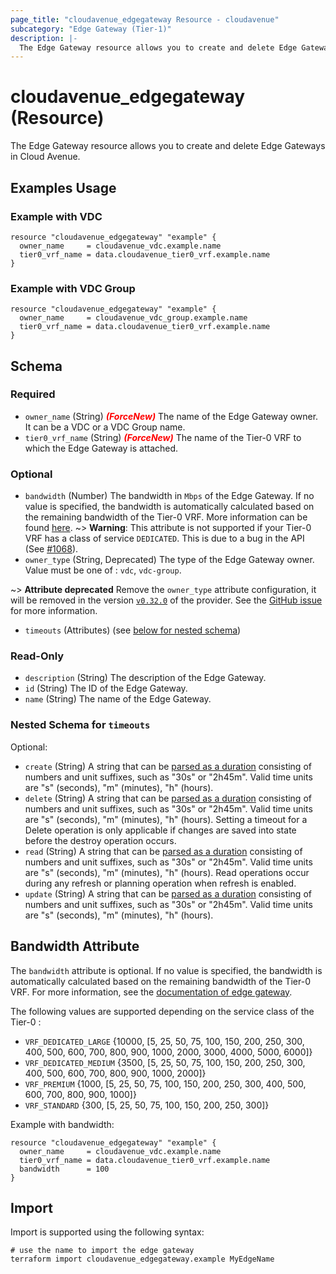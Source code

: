 ```yaml
---
page_title: "cloudavenue_edgegateway Resource - cloudavenue"
subcategory: "Edge Gateway (Tier-1)"
description: |-
  The Edge Gateway resource allows you to create and delete Edge Gateways in Cloud Avenue.
---
```


# cloudavenue_edgegateway (Resource)

The Edge Gateway resource allows you to create and delete Edge Gateways in Cloud Avenue.

## Examples Usage

### Example with VDC

```hcl
resource "cloudavenue_edgegateway" "example" {
  owner_name     = cloudavenue_vdc.example.name
  tier0_vrf_name = data.cloudavenue_tier0_vrf.example.name
}
```

### Example with VDC Group

```hcl
resource "cloudavenue_edgegateway" "example" {
  owner_name     = cloudavenue_vdc_group.example.name
  tier0_vrf_name = data.cloudavenue_tier0_vrf.example.name
}
```

<!-- schema generated by tfplugindocs -->
## Schema

### Required

- `owner_name` (String) <i style="color:red;font-weight: bold">(ForceNew)</i> The name of the Edge Gateway owner. It can be a VDC or a VDC Group name.
- `tier0_vrf_name` (String) <i style="color:red;font-weight: bold">(ForceNew)</i> The name of the Tier-0 VRF to which the Edge Gateway is attached.

### Optional

- `bandwidth` (Number) The bandwidth in `Mbps` of the Edge Gateway. If no value is specified, the bandwidth is automatically calculated based on the remaining bandwidth of the Tier-0 VRF. More information can be found [here](#bandwidth-attribute).
~> **Warning**: This attribute is not supported if your Tier-0 VRF has a class of service `DEDICATED`. This is due to a bug in the API (See [#1068](https://github.com/orange-cloudavenue/terraform-provider-cloudavenue/issues/1069)).
- `owner_type` (String, Deprecated) The type of the Edge Gateway owner. Value must be one of : `vdc`, `vdc-group`.

 ~> **Attribute deprecated** Remove the `owner_type` attribute configuration, it will be removed in the version [`v0.32.0`](https://github.com/orange-cloudavenue/terraform-provider-cloudavenue/milestone/20) of the provider. See the [GitHub issue](https://github.com/orange-cloudavenue/terraform-provider-cloudavenue/issues/952) for more information.

- `timeouts` (Attributes) (see [below for nested schema](#nestedatt--timeouts))

### Read-Only

- `description` (String) The description of the Edge Gateway.
- `id` (String) The ID of the Edge Gateway.
- `name` (String) The name of the Edge Gateway.

<a id="nestedatt--timeouts"></a>

### Nested Schema for `timeouts`

Optional:

- `create` (String) A string that can be [parsed as a duration](https://pkg.go.dev/time#ParseDuration) consisting of numbers and unit suffixes, such as "30s" or "2h45m". Valid time units are "s" (seconds), "m" (minutes), "h" (hours).
- `delete` (String) A string that can be [parsed as a duration](https://pkg.go.dev/time#ParseDuration) consisting of numbers and unit suffixes, such as "30s" or "2h45m". Valid time units are "s" (seconds), "m" (minutes), "h" (hours). Setting a timeout for a Delete operation is only applicable if changes are saved into state before the destroy operation occurs.
- `read` (String) A string that can be [parsed as a duration](https://pkg.go.dev/time#ParseDuration) consisting of numbers and unit suffixes, such as "30s" or "2h45m". Valid time units are "s" (seconds), "m" (minutes), "h" (hours). Read operations occur during any refresh or planning operation when refresh is enabled.
- `update` (String) A string that can be [parsed as a duration](https://pkg.go.dev/time#ParseDuration) consisting of numbers and unit suffixes, such as "30s" or "2h45m". Valid time units are "s" (seconds), "m" (minutes), "h" (hours).

## Bandwidth Attribute

The `bandwidth` attribute is optional. If no value is specified, the bandwidth is automatically calculated based on the remaining bandwidth of the Tier-0 VRF. For more information, see the [documentation of edge gateway](https://wiki.cloudavenue.orange-business.com/wiki/Network).

The following values are supported depending on the service class of the Tier-0 :

<!-- TABLE BANDWIDTH VALUES -->
- `VRF_DEDICATED_LARGE` {10000, [5, 25, 50, 75, 100, 150, 200, 250, 300, 400, 500, 600, 700, 800, 900, 1000, 2000, 3000, 4000, 5000, 6000]}
- `VRF_DEDICATED_MEDIUM` {3500, [5, 25, 50, 75, 100, 150, 200, 250, 300, 400, 500, 600, 700, 800, 900, 1000, 2000]}
- `VRF_PREMIUM` {1000, [5, 25, 50, 75, 100, 150, 200, 250, 300, 400, 500, 600, 700, 800, 900, 1000]}
- `VRF_STANDARD` {300, [5, 25, 50, 75, 100, 150, 200, 250, 300]}

Example with bandwidth:

```hcl
resource "cloudavenue_edgegateway" "example" {
  owner_name     = cloudavenue_vdc.example.name
  tier0_vrf_name = data.cloudavenue_tier0_vrf.example.name
  bandwidth      = 100
}
```

## Import

Import is supported using the following syntax:

```shell
# use the name to import the edge gateway
terraform import cloudavenue_edgegateway.example MyEdgeName
```
